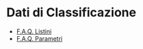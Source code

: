 # Dati di Classificazione
- [F.A.Q. Listini](Sorgenti/FAQ/C£LIST_FAQ.md)
- [F.A.Q. Parametri](Sorgenti/FAQ/C£PARA_FAQ.md)
